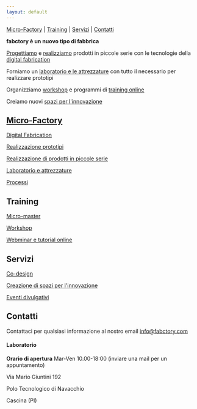 ```yaml
---
layout: default
---
```


[Micro-Factory](#micro-factory) \| [Training](#training) \| [Servizi](#servizi) \| [Contatti](#contatti)

**fabctory è un nuovo tipo di fabbrica**

[Progettiamo](./servizi#co-design) e [realizziamo](./micro-factory#serie) prodotti in piccole serie con le tecnologie della [digital fabrication](./micro-factory#digital-fabrication)

Forniamo un [laboratorio e le attrezzature](./micro-factory#lab) con tutto il necessario per realizzare prototipi

Organizziamo [workshop](./training#workshop) e programmi di [training online](./training#webminar-e-tutorial-online)

Creiamo nuovi [spazi per l'innovazione](./servizi#innovation-space)

## [Micro-Factory](./micro-factory)

[Digital Fabrication](./micro-factory#digital-fabrication)

[Realizzazione prototipi](./micro-factory#prototipi)

[Realizzazione di prodotti in piccole serie](./micro-factory#serie)

[Laboratorio e attrezzature](./micro-factory#lab)

[Processi](./micro-factory#processi)

## Training

[Micro-master](./training#micro-master)

[Workshop](./training#workshop)

[Webminar e tutorial online](./training#webminar-e-tutorial-online)

## Servizi

[Co-design](./servizi#co-design)

[Creazione di spazi per l'innovazione](./servizi#innovation-space)

[Eventi divulgativi](./servizi#eventi-divulgativi)

## Contatti

Contattaci per qualsiasi informazione al nostro email [info@fabctory.com](mailto:info@fabctory.com)

#### Laboratorio

**Orario di apertura** Mar-Ven 10.00-18:00 (inviare una mail per un appuntamento)

Via Mario Giuntini 192

Polo Tecnologico di Navacchio

Cascina (PI)
